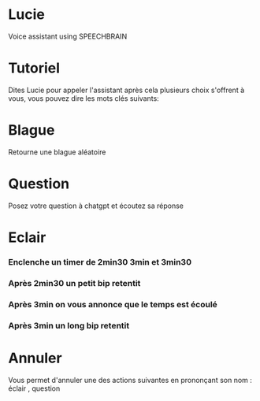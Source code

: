 # Lucie
Voice assistant using SPEECHBRAIN

# Tutoriel

Dites Lucie pour appeler l'assistant après cela plusieurs choix s'offrent à vous, vous pouvez dire les mots clés suivants:

# Blague
 Retourne une blague aléatoire

# Question
 Posez votre question à chatgpt et écoutez sa réponse

# Eclair
### Enclenche un timer de 2min30 3min et 3min30 
### Après 2min30 un petit bip retentit
### Après 3min on vous annonce que le temps est écoulé
### Après 3min un long bip retentit

# Annuler
 Vous permet d'annuler une des actions suivantes en prononçant son nom : éclair , question
